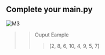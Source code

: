 

## Complete your main.py 


![M3](https://nimbus-screenshots.s3.amazonaws.com/s/5eb612cc02137b43360e0306d2125aaa.png)


> > Ouput Eample 
> > > [2, 8, 6, 10, 4, 9, 5, 7] 

